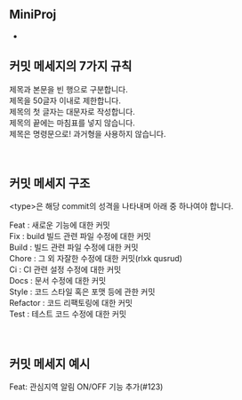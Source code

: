 ## MiniProj
-

## 커밋 메세지의 7가지 규칙
제목과 본문을 빈 행으로 구분합니다.<br>
제목을 50글자 이내로 제한합니다.<br>
제목의 첫 글자는 대문자로 작성합니다.<br>
제목의 끝에는 마침표를 넣지 않습니다.<br>
제목은 명령문으로! 과거형을 사용하지 않습니다.<br><br><br>



## 커밋 메세지 구조<br>
 &lt;type&gt;은 해당 commit의 성격을 나타내며 아래 중 하나여야 합니다.

Feat : 새로운 기능에 대한 커밋<br>
Fix : build 빌드 관련 파일 수정에 대한 커밋<br>
Build : 빌드 관련 파일 수정에 대한 커밋<br>
Chore : 그 외 자잘한 수정에 대한 커밋(rlxk qusrud)<br>
Ci : CI 관련 설정 수정에 대한 커밋<br>
Docs : 문서 수정에 대한 커밋<br>
Style : 코드 스타일 혹은 포맷 등에 관한 커밋<br>
Refactor : 코드 리팩토링에 대한 커밋<br>
Test : 테스트 코드 수정에 대한 커밋<br><br><br>



## 커밋 메세지 예시
Feat: 관심지역 알림 ON/OFF 기능 추가(#123)<br><br>

